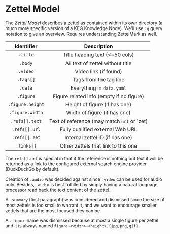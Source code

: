 # Zettel Model

The *Zettel Model* describes a zettel as contained within its own
directory (a much more specific version of a KEG Knowledge Node). We'll
use `jq` query notation to give an overview. Requires understanding
ZettelMark as well.

|Identifier      |Description                                |
|:--------------:|:--------------:                           |
|`.title`        |Title heading text (<=50 cols)             |
|`.body`         |All text of zettel without title           |
|`.video`        |Video link (if found)                      |
|`.tags[]`       |Tags from the tag line                     |
|`.data`         |Everything in `data.yaml`                  |
|`.figure`       |Figure related info (empty if no figure)   |
|`.figure.height`|Height of figure (if has one)              |
|`.figure.width` |Width of figure (if has one)               |
|`.refs[].text`  |Text of reference (may match `url` or `zet)|
|`.refs[].url`   |Fully qualified external Web URL           |
|`.refs[].zet`   |Internal zettel ID (if has one)            |
|`.links[]`      |Other zettels that link to this one        |

The `refs[].url` is special in that if the reference is nothing but text
it will be returned as a link to the configured external search engine
provider (DuckDuckGo by default).

Creation of `.audio` was decided against since `.video` can be used for
audio only. Besides, `.audio` is best fulfilled by simply having a
natural language processor read back the text content of the zettel.

A `.summary` (first paragraph) was considered and dismissed since the
size of most zettels is too small to warrant it, and we want to
encourage smaller zettels that are the most focused they can be.

A `.figure` name was dismissed because at most a single figure per
zettel and it is always named `figure-<width>-<height>.{jpg,png,gif}`.
